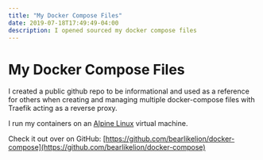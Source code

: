 ```yaml
---
title: "My Docker Compose Files"
date: 2019-07-18T17:49:49-04:00
description: I opened sourced my docker compose files
---
```


# My Docker Compose Files

I created a public github repo to be informational and used as a reference for others when creating and managing multiple docker-compose files with Traefik acting as a reverse proxy.

I run my containers on an [Alpine Linux](https://alpinelinux.org/) virtual machine.

Check it out over on GitHub: [https://github.com/bearlikelion/docker-compose](https://github.com/bearlikelion/docker-compose)